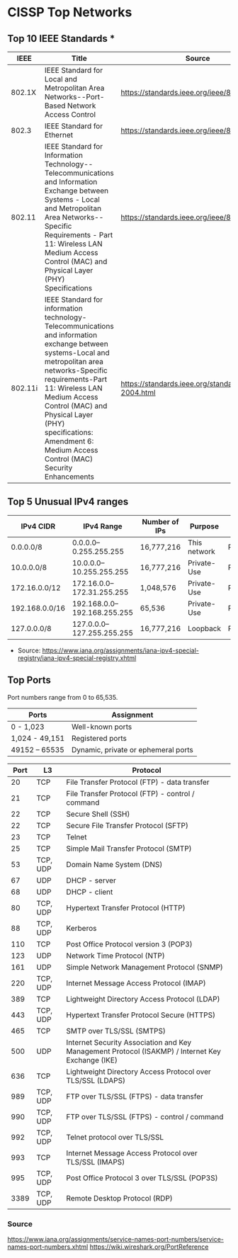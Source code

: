# CISSP Top Networks

## Top 10 IEEE Standards *

| IEEE | Title | Source |
|-|-|-|
| 802.1X | IEEE Standard for Local and Metropolitan Area Networks--Port-Based Network Access Control | https://standards.ieee.org/ieee/802.1X/7345/ |
| 802.3 | IEEE Standard for Ethernet | https://standards.ieee.org/ieee/802.3/7071/ |
| 802.11 | IEEE Standard for Information Technology--Telecommunications and Information Exchange between Systems - Local and Metropolitan Area Networks--Specific Requirements - Part 11: Wireless LAN Medium Access Control (MAC) and Physical Layer (PHY) Specifications | https://standards.ieee.org/ieee/802.11/7028/ |
| 802.11i | IEEE Standard for information technology-Telecommunications and information exchange between systems-Local and metropolitan area networks-Specific requirements-Part 11: Wireless LAN Medium Access Control (MAC) and Physical Layer (PHY) specifications: Amendment 6: Medium Access Control (MAC) Security Enhancements | https://standards.ieee.org/standard/802_11i-2004.html |


## Top 5 Unusual IPv4 ranges

| IPv4 CIDR | IPv4 Range | Number of IPs | Purpose | Source |
|-|-|-|-|-|
| 0.0.0.0/8 | 0.0.0.0–0.255.255.255 | 16,777,216 | This network | RFC791 |
| 10.0.0.0/8 | 10.0.0.0–10.255.255.255 | 16,777,216 | Private-Use | RFC1918 |
| 172.16.0.0/12 | 172.16.0.0–172.31.255.255 | 1,048,576 | Private-Use | RFC1918 |
| 192.168.0.0/16 | 192.168.0.0–192.168.255.255 | 65,536 | Private-Use | RFC1918 |
| 127.0.0.0/8 | 127.0.0.0–127.255.255.255 | 16,777,216 | Loopback | RFC1122 |

- Source: https://www.iana.org/assignments/iana-ipv4-special-registry/iana-ipv4-special-registry.xhtml


## Top Ports

Port numbers range from 0 to 65,535.

| Ports | Assignment |
|-|-|
| 0 - 1,023 | Well-known ports |
| 1,024 - 49,151 | Registered ports |
| 49152 – 65535 | Dynamic, private or ephemeral ports |

| Port | L3 | Protocol |
|-|-|-|
| 20 | TCP | File Transfer Protocol (FTP) - data transfer |
| 21 | TCP | File Transfer Protocol (FTP) - control / command |
| 22 | TCP | Secure Shell (SSH) |
| 22 | TCP | Secure File Transfer Protocol (SFTP) |
| 23 | TCP | Telnet |
| 25 | TCP | Simple Mail Transfer Protocol (SMTP) |
| 53 | TCP, UDP | Domain Name System (DNS) |
| 67 | UDP | DHCP - server |
| 68 | UDP | DHCP - client |
| 80 | TCP, UDP | Hypertext Transfer Protocol (HTTP) |
| 88 | TCP, UDP | Kerberos |
| 110 | TCP | Post Office Protocol version 3 (POP3) |
| 123 | UDP | Network Time Protocol (NTP) |
| 161 | UDP | Simple Network Management Protocol (SNMP) |
| 220 | TCP, UDP | Internet Message Access Protocol (IMAP) |
| 389 | TCP | Lightweight Directory Access Protocol (LDAP) |
| 443 | TCP, UDP | Hypertext Transfer Protocol Secure (HTTPS) |
| 465 | TCP | SMTP over TLS/SSL (SMTPS) |
| 500 | UDP | Internet Security Association and Key Management Protocol (ISAKMP) / Internet Key Exchange (IKE) |
| 636 | TCP | Lightweight Directory Access Protocol over TLS/SSL (LDAPS) |
| 989 | TCP, UDP | FTP over TLS/SSL (FTPS) - data transfer |
| 990 | TCP, UDP | FTP over TLS/SSL (FTPS) - control / command |
| 992 | TCP, UDP | Telnet protocol over TLS/SSL |
| 993 | TCP | Internet Message Access Protocol over TLS/SSL (IMAPS) |
| 995 | TCP, UDP | Post Office Protocol 3 over TLS/SSL (POP3S) |
| 3389 | TCP, UDP | Remote Desktop Protocol (RDP) |

### Source
https://www.iana.org/assignments/service-names-port-numbers/service-names-port-numbers.xhtml
https://wiki.wireshark.org/PortReference
